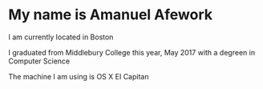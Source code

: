  # My name is Amanuel Afework
 
   I am currently located in Boston
   
   I graduated from Middlebury College this year, May 2017 with a degreen in Computer Science
   
 The machine I am using is OS X EI Capitan
